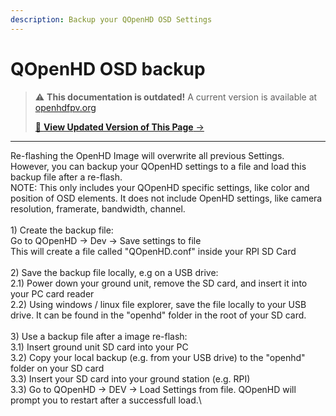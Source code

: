 ```yaml
---
description: Backup your QOpenHD OSD Settings
---
```


# QOpenHD OSD backup

<!-- LEGACY DOCUMENTATION NOTICE -->
> ⚠️ **This documentation is outdated!** A current version is available at [openhdfpv.org](https://openhdfpv.org)
> 
> [📖 **View Updated Version of This Page** →](https://openhdfpv.org)

---


Re-flashing the OpenHD Image will overwrite all previous Settings. However, you can backup your QOpenHD settings to a file and load this backup file after a re-flash.\
NOTE: This only includes your QOpenHD specific settings, like color and position of OSD elements. It does not include OpenHD settings, like camera resolution, framerate, bandwidth, channel.\
\
1\) Create the backup file:\
Go to QOpenHD ->  Dev -> Save settings to file\
This will create a file called "QOpenHD.conf" inside your RPI SD Card\
\
2\) Save the backup file locally, e.g on a USB drive:\
2.1) Power down your ground unit, remove the SD card, and insert it into your PC card reader\
2.2) Using windows / linux file explorer, save the file locally to your USB drive. It can be found in the "openhd" folder in the root of your SD card.\
\
3\) Use a backup file after a image re-flash:\
3.1) Insert ground unit SD card into your PC\
3.2) Copy your local backup (e.g. from your USB drive) to the "openhd" folder on your SD card\
3.3) Insert your SD card into your ground station (e.g. RPI)\
3.3) Go to QOpenHD -> DEV -> Load Settings from file. QOpenHD will prompt you to restart after a successfull load.\
